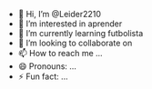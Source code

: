 - 👋 Hi, I’m @Leider2210
- 👀 I’m interested in aprender
- 🌱 I’m currently learning futbolista
- 💞️ I’m looking to collaborate on 
- 📫 How to reach me ...
- 😄 Pronouns: ...
- ⚡ Fun fact: ...

<!---
Leider2210/Leider2210 is a ✨ special ✨ repository because its `README.md` (this file) appears on your GitHub profile.
You can click the Preview link to take a look at your changes.
--->


